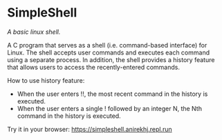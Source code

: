 # SimpleShell
_A basic linux shell._

A C program that serves as a shell (i.e. command-based interface) for Linux. The shell accepts user commands and executes each command using a separate process. In addition, the shell provides a history feature that allows users to access the recently-entered commands.

How to use history feature:
* When the user enters !!, the most recent command in the history is executed.
* When the user enters a single ! followed by an integer N, the Nth command in the history is executed.

Try it in your browser: https://simpleshell.anirekhj.repl.run
